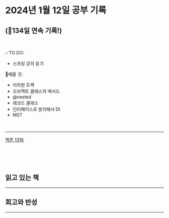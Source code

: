 # 2024년 1월 12일 공부 기록 
## (🚀134일 연속 기록!)

<br>

✅TO DO: 

- 스프링 강의 듣기

💭배울 것:

- 이차원 트랙
- 오브젝트 클래스의 메서드
- @nested
- 레코드 클래스
- 인터페이스로 분리해서 DI
- MST

<br>

---


[백준 1316](..%2F..%2F..%2FAlgorithm%2FSolvedProblem%2F%EA%B5%AC%ED%98%84%2F%EB%B8%8C%EB%A1%A0%EC%A6%88%EC%8B%A4%EB%B2%84%2F1316%2F1316.md)


<br><br><br>

## 읽고 있는 책

---





## 회고와 반성

---
